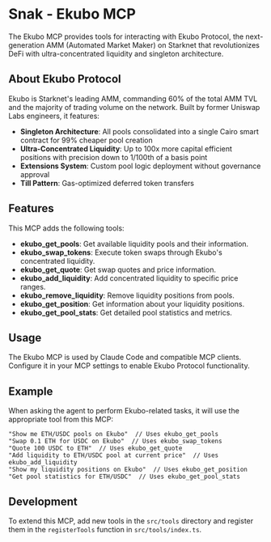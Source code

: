 # Snak - Ekubo MCP

The Ekubo MCP provides tools for interacting with Ekubo Protocol, the next-generation AMM (Automated Market Maker) on Starknet that revolutionizes DeFi with ultra-concentrated liquidity and singleton architecture.

## About Ekubo Protocol

Ekubo is Starknet's leading AMM, commanding 60% of the total AMM TVL and the majority of trading volume on the network. Built by former Uniswap Labs engineers, it features:

- **Singleton Architecture**: All pools consolidated into a single Cairo smart contract for 99% cheaper pool creation
- **Ultra-Concentrated Liquidity**: Up to 100x more capital efficient positions with precision down to 1/100th of a basis point
- **Extensions System**: Custom pool logic deployment without governance approval
- **Till Pattern**: Gas-optimized deferred token transfers

## Features

This MCP adds the following tools:

- **ekubo_get_pools**: Get available liquidity pools and their information.
- **ekubo_swap_tokens**: Execute token swaps through Ekubo's concentrated liquidity.
- **ekubo_get_quote**: Get swap quotes and price information.
- **ekubo_add_liquidity**: Add concentrated liquidity to specific price ranges.
- **ekubo_remove_liquidity**: Remove liquidity positions from pools.
- **ekubo_get_position**: Get information about your liquidity positions.
- **ekubo_get_pool_stats**: Get detailed pool statistics and metrics.

## Usage

The Ekubo MCP is used by Claude Code and compatible MCP clients. Configure it in your MCP settings to enable Ekubo Protocol functionality.

## Example

When asking the agent to perform Ekubo-related tasks, it will use the appropriate tool from this MCP:

```
"Show me ETH/USDC pools on Ekubo"  // Uses ekubo_get_pools
"Swap 0.1 ETH for USDC on Ekubo"  // Uses ekubo_swap_tokens
"Quote 100 USDC to ETH"  // Uses ekubo_get_quote
"Add liquidity to ETH/USDC pool at current price"  // Uses ekubo_add_liquidity
"Show my liquidity positions on Ekubo"  // Uses ekubo_get_position
"Get pool statistics for ETH/USDC"  // Uses ekubo_get_pool_stats
```

## Development

To extend this MCP, add new tools in the `src/tools` directory and register them in the `registerTools` function in `src/tools/index.ts`.
